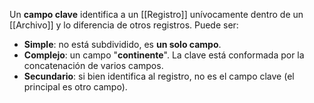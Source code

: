Un **campo clave** identifica a un [[Registro]] unívocamente dentro de un [[Archivo]] y lo diferencia de otros registros. Puede ser:

- **Simple**: no está subdividido, es **un solo campo**.
- **Complejo**: un campo "**continente**". La clave está conformada por la concatenación de varios campos.
- **Secundario**: si bien identifica al registro, no es el campo clave (el principal es otro campo).
